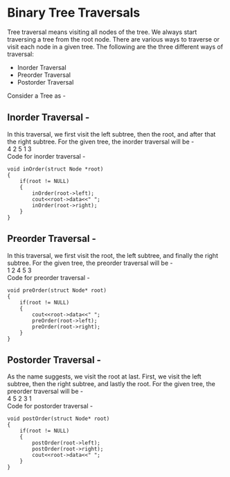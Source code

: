 # Binary Tree Traversals <br>
Tree traversal means visiting all nodes of the tree. We always start traversing a tree from the root node. There are various ways to traverse or visit each node in a given tree. The following are the three different ways of traversal:
- Inorder Traversal
- Preorder Traversal
- Postorder Traversal

Consider a Tree as - 

## Inorder Traversal - <br>
In this traversal, we first visit the left subtree, then the root, and after that the right subtree. For the given tree, the inorder traversal will be -  <br>
4 2 5 1 3 <br>
Code for inorder traversal -  <br>

```
void inOrder(struct Node *root)
{
    if(root != NULL)
    {
        inOrder(root->left);
        cout<<root->data<<" ";
        inOrder(root->right);
    }
}
```

## Preorder Traversal -  <br>
In this traversal, we first visit the root, the left subtree, and finally the right subtree. For the given tree, the preorder traversal will be - <br>
1 2 4 5 3 <br>
Code for preorder traversal - <br>

```
void preOrder(struct Node* root)
{
    if(root != NULL)
    {
        cout<<root->data<<" ";
        preOrder(root->left);
        preOrder(root->right);
    }
}
```

## Postorder Traversal - <br>
As the name suggests, we visit the root at last. First, we visit the left subtree, then the right subtree, and lastly the root. For the given tree, the preorder traversal will be - <br>
4 5 2 3 1 <br>
Code for postorder traversal - <br>

```
void postOrder(struct Node* root)
{
    if(root != NULL)
    {
        postOrder(root->left);
        postOrder(root->right);
        cout<<root->data<<" ";
    }
}
```




